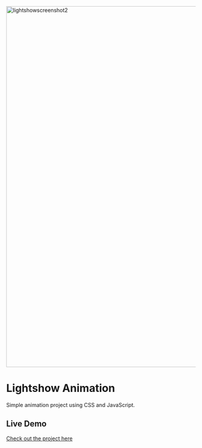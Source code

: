 <img width="959" alt="lightshowscreenshot2" src="https://github.com/user-attachments/assets/11399828-4434-4179-a993-381e1ad0d6ea">

# Lightshow Animation
Simple animation project using CSS and JavaScript.

## Live Demo
[Check out the project here](https://canadiancoder.ca)
